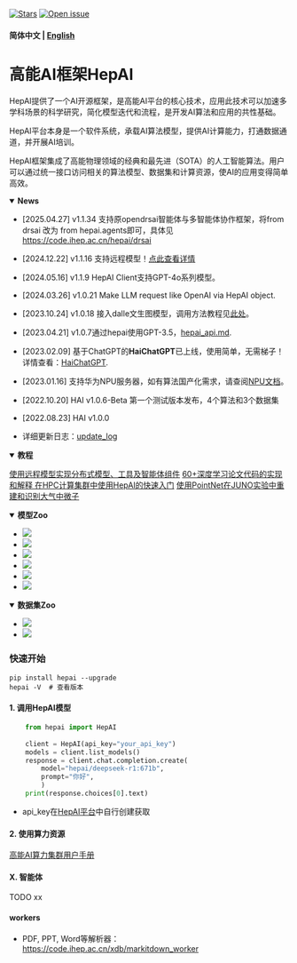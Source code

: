 [![Stars](https://img.shields.io/github/stars/zhangzhengde0225/CDNet)](
https://github.com/zhangzhengde0225/hai)
[![Open issue](https://img.shields.io/github/issues/zhangzhengde0225/CDNet)](
https://github.com/zhangzhengde0225/hai/issues)
<!-- [![Datasets](https://img.shields.io/static/v1?label=Download&message=datasets&color=green)](
https://github.com/zhangzhengde0225/CDNet/blob/master/docs/DATASETS.md)
[![Datasets](https://img.shields.io/static/v1?label=Download&message=source_code&color=orange)](
https://github.com/zhangzhengde0225/CDNet/archive/refs/heads/master.zip) -->

#### 简体中文 | [English](https://github.com/zhangzhengde0225/hai/blob/main/docs/readme_en.md)

# 高能AI框架HepAI
HepAI提供了一个AI开源框架，是高能AI平台的核心技术，应用此技术可以加速多学科场景的科学研究，简化模型迭代和流程，是开发AI算法和应用的共性基础。

HepAI平台本身是一个软件系统，承载AI算法模型，提供AI计算能力，打通数据通道，并开展AI培训。

HepAI框架集成了高能物理领域的经典和最先进（SOTA）的人工智能算法。用户可以通过统一接口访问相关的算法模型、数据集和计算资源，使AI的应用变得简单高效。

<details open>
<summary><b>News</b></summary>



+ [2025.04.27] v1.1.34 支持原opendrsai智能体与多智能体协作框架，将from drsai 改为 from hepai.agents即可，具体见 https://code.ihep.ac.cn/hepai/drsai
+ [2024.12.22] v1.1.16 支持远程模型！[点此查看详情](https://aiapi001.ihep.ac.cn/mkdocs/workers/)
+ [2024.05.16] v1.1.9 HepAI Client支持GPT-4o系列模型。
+ [2024.03.26] v1.0.21 Make LLM request like OpenAI via HepAI object.
+ [2023.10.24] v1.0.18 接入dalle文生图模型，调用方法教程见[此处](https://note.ihep.ac.cn/s/EG60U1Rtf)。
+ [2023.04.21] v1.0.7通过hepai使用GPT-3.5，[hepai_api.md](docs/hepai_api.md).
+ [2023.02.09] 基于ChatGPT的**HaiChatGPT**已上线，使用简单，无需梯子！详情查看：[HaiChatGPT](https://code.ihep.ac.cn/zdzhang/haichatgpt).
+ [2023.01.16] 支持华为NPU服务器，如有算法国产化需求，请查阅[NPU文档](docs/computing_power/npu_power_doc.md)。
+ [2022.10.20] HAI v1.0.6-Beta 第一个测试版本发布，4个算法和3个数据集
+ [2022.08.23] HAI v1.0.0

+ 详细更新日志：[update_log](docs/update_log.md)
</details>

<details open>
<summary><b>教程</b></summary>

[使用远程模型实现分布式模型、工具及智能体组件](https://aiapi001.ihep.ac.cn/mkdocs/workers/)
[60+深度学习论文代码的实现和解释 ](https://ai.ihep.ac.cn/tutorial/code/)
[在HPC计算集群中使用HepAI的快速入门](docs/quickstart_hpc.md)
[使用PointNet在JUNO实验中重建和识别大气中微子](https://code.ihep.ac.cn/zhangyiyu/pointnet)

</details>

<details open>
<summary><b>模型Zoo</b></summary>
<a href="https://code.ihep.ac.cn/zdzhang/hai/-/blob/main/docs/model_zoo.md">
    <ul>
    <li>
    <img src="https://img.shields.io/static/v1?style=social&label=粒子物理&message=4 online, 3 TODO">
    <li>
    <img src="https://img.shields.io/static/v1?style=social&label=天体物理&message=1 TODO">
    <li>
    <img src="https://img.shields.io/static/v1?style=social&label=同步辐射&message=2 TODO">
    <li>
    <img src="https://img.shields.io/static/v1?style=social&label=中子科学&message=1 TODO">
    <li>
    <img src="https://img.shields.io/static/v1?style=social&label=通用神经网络&message=2 online, 5 TODO">
    <li>
    <img src="https://img.shields.io/static/v1?style=social&label=经典机器学习&message=2 TODO">
    </ul>
    </a>
    
</details>

<details open>
<summary><b>数据集Zoo</b></summary>
<a href="https://code.ihep.ac.cn/zdzhang/hai/-/blob/main/docs/datasets.md">
<ul>
<li>
    <img src="https://img.shields.io/static/v1?style=social&label=粒子物理&message=3 available, 10+ TODO">
    <li>
    <img src="https://img.shields.io/static/v1?style=social&label=CV&message=1 available">
    </a>
</details>


### 快速开始
```
pip install hepai --upgrade
hepai -V  # 查看版本
```

#### 1. 调用HepAI模型

```python
    from hepai import HepAI
    
    client = HepAI(api_key="your_api_key")
    models = client.list_models()
    response = client.chat.completion.create(
        model="hepai/deepseek-r1:671b", 
        prompt="你好",
        )
    print(response.choices[0].text)
```

+ api_key在[HepAI平台](https://ai.ihep.ac.cn/)中自行创建获取

#### 2. 使用算力资源

[高能AI算力集群用户手册](https://ai.ihep.ac.cn/cp/docs/)

#### X. 智能体

TODO xx


#### workers

+ PDF, PPT, Word等解析器：https://code.ihep.ac.cn/xdb/markitdown_worker

